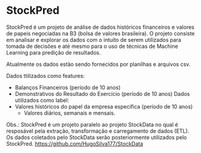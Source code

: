 # StockPred

StockPred é um projeto de análise de dados históricos financeiros e valores de papeis negociadas na B3 (bolsa de valores brasileira).
O projeto consiste em analisar e explorar os dados com o intuito de serem utilizados para tomada de decisões e até mesmo para o uso de técnicas de Machine Learning para predição de resultados.

Atualmente os dados estão sendo fornecidos por planilhas e arquivos csv. 

Dados ttilizados como features:
  * Balanços Financeiros (período de 10 anos)
  * Demonstrativos do Resultado do Exercício (período de 10 anos)
Dados utilizados como label:
  * Valores históricos do papel da empresa especifica (período de 10 anos)
    * Valores diários, semanais e mensais.

Obs.: StockPred é um projeto paralelo ao projeto StockData no qual é resposável pela extração, transformação e carregamento de dados (ETL).
Os dados coletados pelo StockData serão posteriormente utilizados pelo StockPred.
https://github.com/HugoSilva177/StockData
